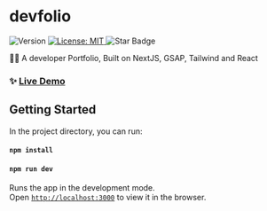 # devfolio

<p>
  <img alt="Version" src="https://img.shields.io/badge/version-0.1.0-blue.svg?cacheSeconds=2592000" />
  <a href="#" target="_blank">
    <img alt="License: MIT" src="https://img.shields.io/badge/License-MIT-yellow.svg" />
  </a>
  <img src="https://img.shields.io/static/v1?label=%F0%9F%8C%9F&message=If%20Useful&style=style=flat&color=BC4E99" alt="Star Badge"/>
</p>

👨‍🎓 A developer Portfolio, Built on NextJS, GSAP, Tailwind and React 

### ✨ [Live Demo](http://www.sravyadara.me/)

## Getting Started 

In the project directory, you can run:

#### `npm install`
#### `npm run dev`

Runs the app in the development mode.\
Open [`http://localhost:3000`](http://localhost:3000) to view it in the browser.


